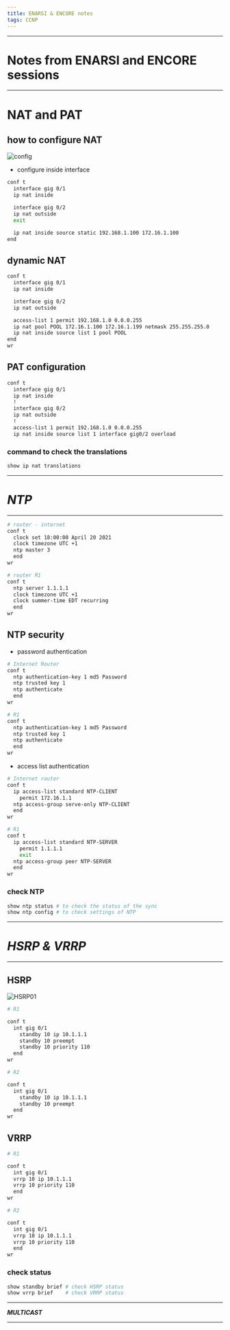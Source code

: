 ```yaml
---
title: ENARSI & ENCORE notes
tags: CCNP
---
```


---
# **Notes from ENARSI and ENCORE sessions**  

---  

# NAT and PAT  

## how to configure NAT

![config](/assets/images/cisco/NTP.png)

- configure inside interface  

```sh
conf t
  interface gig 0/1
  ip nat inside

  interface gig 0/2
  ip nat outside
  exit

  ip nat inside source static 192.168.1.100 172.16.1.100
end
```

## dynamic NAT  

```sh
conf t
  interface gig 0/1
  ip nat inside

  interface gig 0/2
  ip nat outside

  access-list 1 permit 192.168.1.0 0.0.0.255
  ip nat pool POOL 172.16.1.100 172.16.1.199 netmask 255.255.255.0
  ip nat inside source list 1 pool POOL
end
wr
```

## PAT configuration  

```sh
conf t
  interface gig 0/1
  ip nat inside
  !
  interface gig 0/2
  ip nat outside
  !
  access-list 1 permit 192.168.1.0 0.0.0.255
  ip nat inside source list 1 interface gig0/2 overload
```

### command to check the translations

```sh
show ip nat translations
```

---
# ***NTP***

---

```sh
# router - internet
conf t
  clock set 18:00:00 April 20 2021
  clock timezone UTC +1
  ntp master 3
  end
wr

# router R1
conf t
  ntp server 1.1.1.1
  clock timezone UTC +1
  clock summer-time EDT recurring
  end
wr
```

## NTP security

- password authentication  

```sh
# Internet Router
conf t
  ntp authentication-key 1 md5 Password
  ntp trusted key 1
  ntp authenticate
  end
wr

# R1
conf t
  ntp authentication-key 1 md5 Password
  ntp trusted key 1
  ntp authenticate
  end
wr
```
- access list authentication

```sh
# Internet router
conf t
  ip access-list standard NTP-CLIENT
    permit 172.16.1.1
  ntp access-group serve-only NTP-CLIENT
  end
wr

# R1
conf t
  ip access-list standard NTP-SERVER
    permit 1.1.1.1
    exit
  ntp access-group peer NTP-SERVER
  end
wr
```

### check NTP

```sh
show ntp status # to check the status of the sync
show ntp config # to check settings of NTP
```

---
# ***HSRP & VRRP***

---

## HSRP

![HSRP01](../assets/images/cisco/HSRP01.png)

```sh
# R1

conf t
  int gig 0/1
    standby 10 ip 10.1.1.1
    standby 10 preempt
    standby 10 priority 110
  end
wr

# R2

conf t
  int gig 0/1
    standby 10 ip 10.1.1.1
    standby 10 preempt
  end
wr
```

## VRRP

```sh
# R1

conf t
  int gig 0/1
  vrrp 10 ip 10.1.1.1
  vrrp 10 priority 110
  end
wr

# R2

conf t
  int gig 0/1
  vrrp 10 ip 10.1.1.1
  vrrp 10 priority 110
  end
wr
```


### check status

```sh
show standby brief # check HSRP status
show vrrp brief    # check VRRP status
```

---
***MULTICAST***  

---